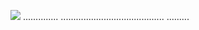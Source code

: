 <a href="https://goo.su/v432rui6"><img src="https://i.imgur.com/OmViRBt.jpeg" /></a>
..............
.........................................
.........
